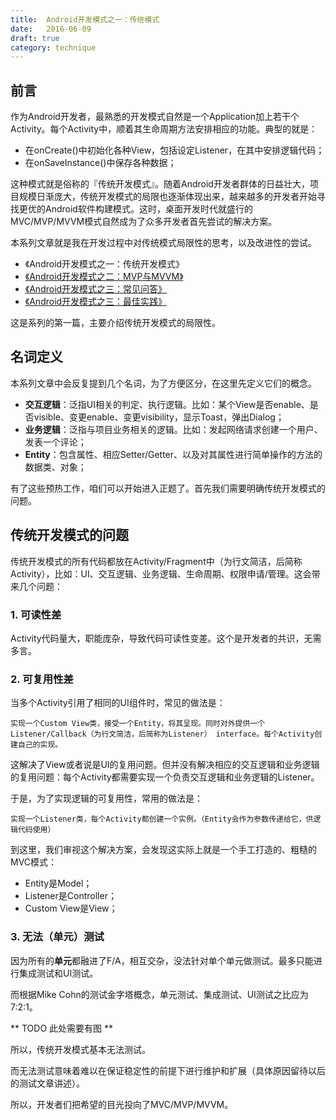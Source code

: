 ```yaml
---
title:  Android开发模式之一：传统模式
date:   2016-06-09
draft: true
category: technique
---
```


## 前言

作为Android开发者，最熟悉的开发模式自然是一个Application加上若干个Activity。每个Activity中，顺着其生命周期方法安排相应的功能。典型的就是：

- 在onCreate()中初始化各种View，包括设定Listener，在其中安排逻辑代码；
- 在onSaveInstance()中保存各种数据；

这种模式就是俗称的『传统开发模式』。随着Android开发者群体的日益壮大，项目规模日渐庞大，传统开发模式的局限也逐渐体现出来，越来越多的开发者开始寻找更优的Android软件构建模式。这时，桌面开发时代就盛行的MVC/MVP/MVVM模式自然成为了众多开发者首先尝试的解决方案。

本系列文章就是我在开发过程中对传统模式局限性的思考，以及改进性的尝试。

* 《Android开发模式之一：传统开发模式》
* [《Android开发模式之二：MVP与MVVM》](http://localhost:1313/technique/2016-06-09-Android%E5%BC%80%E5%8F%91%E6%A8%A1%E5%BC%8F%E4%B9%8B%E4%B8%80%EF%BC%9A%E4%BC%A0%E7%BB%9F%E6%A8%A1%E5%BC%8F/)
* [《Android开发模式之三：常见问答》](http://localhost:1313/technique/2016-06-09-Android%E5%BC%80%E5%8F%91%E6%A8%A1%E5%BC%8F%E4%B9%8B%E4%B8%80%EF%BC%9A%E4%BC%A0%E7%BB%9F%E6%A8%A1%E5%BC%8F/)
* [《Android开发模式之三：最佳实践》](http://localhost:1313/technique/2016-06-09-Android%E5%BC%80%E5%8F%91%E6%A8%A1%E5%BC%8F%E4%B9%8B%E4%B8%80%EF%BC%9A%E4%BC%A0%E7%BB%9F%E6%A8%A1%E5%BC%8F/)

<!-- 本文并不准备完整的介绍MVC、MVP、MVVM这三种模式的详细内容与区别。而是讲重点放在如何用MVP模式来解决因传统开发模式的局限性导致的问题。 -->

这是系列的第一篇，主要介绍传统开发模式的局限性。

## 名词定义

本系列文章中会反复提到几个名词，为了方便区分，在这里先定义它们的概念。

- **交互逻辑**：泛指UI相关的判定、执行逻辑。比如：某个View是否enable、是否visible、变更enable、变更visibility，显示Toast，弹出Dialog；
- **业务逻辑**：泛指与项目业务相关的逻辑。比如：发起网络请求创建一个用户、发表一个评论；
- **Entity**：包含属性、相应Setter/Getter、以及对其属性进行简单操作的方法的数据类、对象；

有了这些预热工作，咱们可以开始进入正题了。首先我们需要明确传统开发模式的问题。


## 传统开发模式的问题

传统开发模式的所有代码都放在Activity/Fragment中（为行文简洁，后简称Activity），比如：UI、交互逻辑、业务逻辑、生命周期、权限申请/管理。这会带来几个问题：

### 1. 可读性差

Activity代码量大，职能庞杂，导致代码可读性变差。这个是开发者的共识，无需多言。

### 2. 可复用性差

当多个Activity引用了相同的UI组件时，常见的做法是：

    实现一个Custom View类，接受一个Entity，将其呈现。同时对外提供一个Listener/Callback（为行文简洁，后简称为Listener） interface。每个Activity创建自己的实现。

这解决了View或者说是UI的复用问题。但并没有解决相应的交互逻辑和业务逻辑的复用问题：每个Activity都需要实现一个负责交互逻辑和业务逻辑的Listener。

于是，为了实现逻辑的可复用性，常用的做法是：

    实现一个Listener类，每个Activity都创建一个实例。（Entity会作为参数传递给它，供逻辑代码使用）

到这里，我们审视这个解决方案，会发现这实际上就是一个手工打造的、粗糙的MVC模式：

- Entity是Model；
- Listener是Controller；
- Custom View是View；

### 3. 无法（单元）测试

因为所有的**单元**都融进了F/A，相互交杂，没法针对单个单元做测试。最多只能进行集成测试和UI测试。

而根据Mike Cohn的测试金字塔概念，单元测试、集成测试、UI测试之比应为7:2:1。

** TODO 此处需要有图 **

所以，传统开发模式基本无法测试。

而无法测试意味着难以在保证稳定性的前提下进行维护和扩展（具体原因留待以后的测试文章讲述）。

所以，开发者们把希望的目光投向了MVC/MVP/MVVM。
